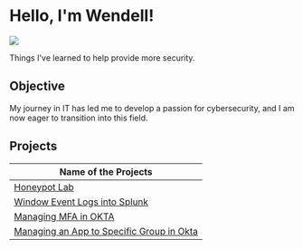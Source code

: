 # Hello, I'm Wendell!
<a href="https://linkedin.com/in/wendellpierre"><img src="https://img.shields.io/badge/-LinkedIn-0072b1?&style=for-the-badge&logo=linkedin&logoColor=white" /></a>



Things I've learned to help provide more security. 

## Objective

My journey in IT has led me to develop a passion for cybersecurity, and I am now eager to transition into this field.


## Projects


| Name of the Projects                                        
|---------------------------------------------------------------------------|
| <a href="https://github.com/pierrebw/honeypotlab"> Honeypot Lab</a>|
| <a href="https://github.com/pierrebw/eventslog"> Window Event Logs into Splunk</a>|
| <a href="https://github.com/pierrebw/mfaokta">Managing MFA in OKTA</a>|
| <a href="https://github.com/pierrebw/groupokta"> Managing an App to Specific Group in Okta</a>|
</center>




